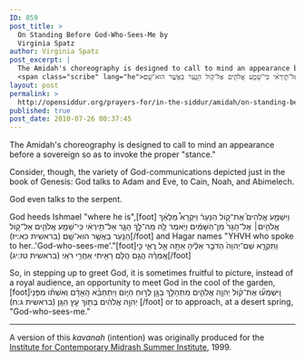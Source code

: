 ```yaml
---
ID: 859
post_title: >
  On Standing Before God-Who-Sees-Me by
  Virginia Spatz
author: Virginia Spatz
post_excerpt: |
  The Amidah's choreography is designed to call to mind an appearance before a sovereign so as to invoke the proper "stance." Consider, though, the variety of God-communications depicted just in the book of Genesis: God talks to Adam and Eve, to Cain, Noah, and Abimelech. God even talks to the serpent. God heeds Ishmael "where he is",[foot]
  <span class="scribe" lang="he">וַיִּשְׁמַ֣ע אֱלֹהִים֮ אֶת־ק֣וֹל הַנַּעַר֒ וַיִּקְרָא֩ מַלְאַ֨ךְ אֱלֹהִ֤ים׀ אֶל־הָגָר֙ מִן־הַשָּׁמַ֔יִם וַיֹּ֥אמֶר לָ֖הּ מַה־לָּ֣ךְ הָגָ֑ר אַל־תִּ֣ירְאִ֔י כִּֽי־שָׁמַ֧ע אֱלֹהִ֛ים אֶל־ק֥וֹל הַנַּ֖עַר בַּאֲשֶׁ֥ר הוּא־שָֽׁם׃ (<span class="citation">בראשית כא:יז</span>)‏‏</span>[/foot] and Hagar names "YHVH who spoke to her..'God-who-sees-me'."[foot]<span class="scribe" lang="he">וַתִּקְרָ֤א שֵׁם־יְהוָה֙ הַדֹּבֵ֣ר אֵלֶ֔יהָ אַתָּ֖ה אֵ֣ל רֳאִ֑י כִּ֣י אָֽמְרָ֗ה הֲגַ֥ם הֲלֹ֛ם רָאִ֖יתִי אַחֲרֵ֥י רֹאִֽי׃ (<span class="citation">בראשית טז:יג</span>)‏</span>[/foot] So, in stepping up to greet God, it is sometimes fruitful to picture, instead of a royal audience, an opportunity to meet God in the cool of the garden,[foot]<span class="scribe" lang="he">וַֽיִּשְׁמְע֞וּ אֶת־ק֨וֹל יְהוָ֧ה אֱלֹהִ֛ים מִתְהַלֵּ֥ךְ בַּגָּ֖ן לְר֣וּחַ הַיּ֑וֹם וַיִּתְחַבֵּ֨א הָֽאָדָ֜ם וְאִשְׁתּ֗וֹ מִפְּנֵי֙ יְהוָ֣ה אֱלֹהִ֔ים בְּת֖וֹךְ עֵ֥ץ הַגָּֽן׃ (<span class="citation">בראשית ג:ח</span>)‏</span> [/foot] or to approach, at a desert spring, "God-who-sees-me."
layout: post
permalink: >
  http://opensiddur.org/prayers-for/in-the-siddur/amidah/on-standing-before-god-who-sees-me-a-kavanah-by-virginia-avniel-spatz/
published: true
post_date: 2010-07-26 00:37:45
---
```

<div class="english">
The Amidah's choreography is designed to call to mind an appearance before a sovereign so as to invoke the proper "stance." 

Consider, though, the variety of God-communications depicted just in the book of Genesis: God talks to Adam and Eve, to Cain, Noah, and Abimelech. 

God even talks to the serpent. 

God heeds Ishmael "where he is",[foot]
<span class="scribe" lang="he">וַיִּשְׁמַ֣ע אֱלֹהִים֮ אֶת־ק֣וֹל הַנַּעַר֒ וַיִּקְרָא֩ מַלְאַ֨ךְ אֱלֹהִ֤ים׀ אֶל־הָגָר֙ מִן־הַשָּׁמַ֔יִם וַיֹּ֥אמֶר לָ֖הּ מַה־לָּ֣ךְ הָגָ֑ר אַל־תִּ֣ירְאִ֔י כִּֽי־שָׁמַ֧ע אֱלֹהִ֛ים אֶל־ק֥וֹל הַנַּ֖עַר בַּאֲשֶׁ֥ר הוּא־שָֽׁם׃ (<span class="citation">בראשית כא:יז</span>)‏‏</span>[/foot] and Hagar names "YHVH who spoke to her..'God-who-sees-me'."[foot]<span class="scribe" lang="he">וַתִּקְרָ֤א שֵׁם־יְהוָה֙ הַדֹּבֵ֣ר אֵלֶ֔יהָ אַתָּ֖ה אֵ֣ל רֳאִ֑י כִּ֣י אָֽמְרָ֗ה הֲגַ֥ם הֲלֹ֛ם רָאִ֖יתִי אַחֲרֵ֥י רֹאִֽי׃ (<span class="citation">בראשית טז:יג</span>)‏</span>[/foot] 

So, in stepping up to greet God, it is sometimes fruitful to picture, instead of a royal audience, an opportunity to meet God in the cool of the garden,[foot]<span class="scribe" lang="he">וַֽיִּשְׁמְע֞וּ אֶת־ק֨וֹל יְהוָ֧ה אֱלֹהִ֛ים מִתְהַלֵּ֥ךְ בַּגָּ֖ן לְר֣וּחַ הַיּ֑וֹם וַיִּתְחַבֵּ֨א הָֽאָדָ֜ם וְאִשְׁתּ֗וֹ מִפְּנֵי֙ יְהוָ֣ה אֱלֹהִ֔ים בְּת֖וֹךְ עֵ֥ץ הַגָּֽן׃ (<span class="citation">בראשית ג:ח</span>)‏</span> [/foot] or to approach, at a desert spring, "God-who-sees-me."
</div>

<hr />

A version of this <em>kavanah</em> (intention) was originally produced for the <a href="http://www.icmidrash.org">Institute for Contemporary Midrash Summer Institute</a>, 1999.